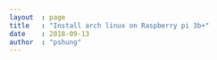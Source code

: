 ```yaml
---
layout  : page
title   : "Install arch linux on Raspberry pi 3b+"
date    : 2018-09-13
author  : "pshung"
---
```

